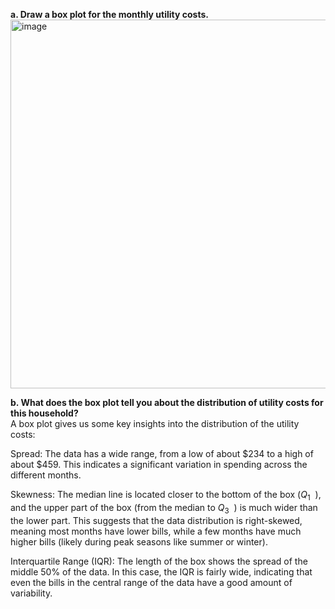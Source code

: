 **a. Draw a box plot for the monthly utility costs.** 
<img width="1180" height="590" alt="image" src="https://github.com/user-attachments/assets/d366d362-4ad5-442a-a12f-01657fcaa8ba" />

**b. What does the box plot tell you about the distribution of utility costs for this household?**  
A box plot gives us some key insights into the distribution of the utility costs:

Spread: The data has a wide range, from a low of about $234 to a high of about $459. This indicates a significant variation in spending across the different months.

Skewness: The median line is located closer to the bottom of the box ($Q_1$
​
 ), and the upper part of the box (from the median to $Q_3$
​
 ) is much wider than the lower part. This suggests that the data distribution is right-skewed, meaning most months have lower bills, while a few months have much higher bills (likely during peak seasons like summer or winter).

Interquartile Range (IQR): The length of the box shows the spread of the middle 50% of the data. In this case, the IQR is fairly wide, indicating that even the bills in the central range of the data have a good amount of variability.

